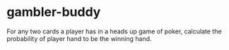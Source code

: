# gambler-buddy
For any two cards a player has in a heads up game of poker, calculate the probability of player hand to be the winning hand.
